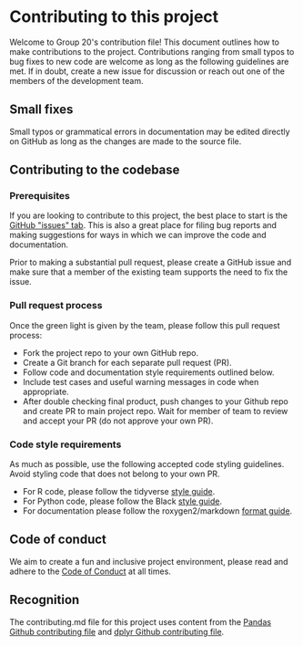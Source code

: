 # Contributing to this project

Welcome to Group 20's contribution file! This document outlines how to make contributions to the project. Contributions ranging from small typos to bug fixes to new code are welcome as long as the following guidelines are met. If in doubt, create a new issue for discussion or reach out one of the members of the development team. 

## Small fixes

Small typos or grammatical errors in documentation may be edited directly on GitHub as long as the changes are made to the source file.

## Contributing to the codebase

### Prerequisites

If you are looking to contribute to this project, the best place to start is the [GitHub "issues" tab](https://github.com/UBC-MDS/dsci-532_group-20/issues). This is also a great place for filing bug reports and making suggestions for ways in which we can improve the code and documentation.

Prior to making a substantial pull request, please create a GitHub issue and make sure that a member of the existing team supports the need to fix the issue.

### Pull request process

Once the green light is given by the team, please follow this pull request process:
* Fork the project repo to your own GitHub repo.
* Create a Git branch for each separate pull request (PR).
* Follow code and documentation style requirements outlined below. 
* Include test cases and useful warning messages in code when appropriate.
* After double checking final product, push changes to your Github repo and create PR to main project repo. Wait for member of team to review and accept your PR (do not approve your own PR).

### Code style requirements

As much as possible, use the following accepted code styling guidelines. Avoid styling code that does not belong to your own PR. 
* For R code, please follow the tidyverse [style guide](https://style.tidyverse.org/).
* For Python code, please follow the Black [style guide](https://black.readthedocs.io/en/stable/the_black_code_style.html).
* For documentation please follow the roxygen2/markdown [format guide](https://cran.r-project.org/web/packages/roxygen2/vignettes/rd-formatting.html).

## Code of conduct

We aim to create a fun and inclusive project environment, please read and adhere to the [Code of Conduct](https://github.com/UBC-MDS/dsci-532_group-20/blob/main/CODE_OF_CONDUCT.md) at all times. 

## Recognition
The contributing.md file for this project uses content from the [Pandas Github contributing file](https://github.com/pandas-dev/pandas/blob/master/.github/CONTRIBUTING.md) and [dplyr Github contributing file](https://github.com/tidyverse/dplyr/blob/master/.github/CONTRIBUTING.md). 
